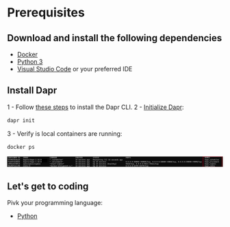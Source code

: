 # Prerequisites

## Download and install the following dependencies

- [Docker](https://docs.docker.com/engine/install/)
- [Python 3](https://www.python.org/downloads/)
- [Visual Studio Code](https://code.visualstudio.com/download) or your preferred IDE

## Install Dapr

1 - Follow [these steps](https://docs.dapr.io/getting-started/install-dapr-cli/) to install the Dapr CLI.
2 - [Initialize Dapr](https://docs.dapr.io/getting-started/install-dapr-cli/):

```bash
dapr init
```

3 - Verify is local containers are running:

```bash
docker ps
```

![containers](imgs/docker-ps.png)

## Let's get to coding

Pivk your programming language:

- [Python](./python.md)